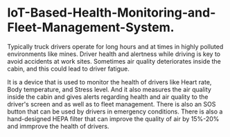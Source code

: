# IoT-Based-Health-Monitoring-and-Fleet-Management-System.

Typically truck drivers operate for long hours and at times in highly polluted environments like mines. Driver health and alertness while driving is key to avoid accidents at work sites. Sometimes air quality deteriorates inside the cabin, and this could lead to driver fatigue.

It is a device that is used to monitor the health of drivers like Heart rate, Body temperature, and Stress level. And it also measures the air quality inside the cabin and gives alerts regarding health and air quality to the driver's screen and as well as to fleet management. There is also an SOS button that can be used by drivers in emergency conditions. There is also a hand-designed HEPA filter that can improve the quality of air by 15%-20% and immprove the health of drivers. 
